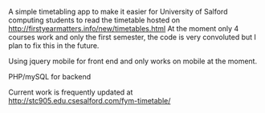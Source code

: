 A simple timetabling app to make it easier for University of Salford computing students to read the timetable hosted on 
http://firstyearmatters.info/new/timetables.html
At the moment only 4 courses work and only the first semester, the code is very convoluted but I plan to fix this in the future.

Using jquery mobile for front end and only works on mobile at the moment.

PHP/mySQL for backend

Current work is frequently updated at http://stc905.edu.csesalford.com/fym-timetable/
